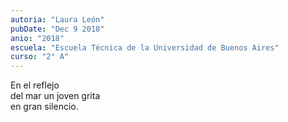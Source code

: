 ```yaml
---
autoria: "Laura León"
pubDate: "Dec 9 2018"
anio: "2018"
escuela: "Escuela Técnica de la Universidad de Buenos Aires"
curso: "2° A"
---
```


En el reflejo\
del mar un joven grita\
en gran silencio.
